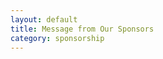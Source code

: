 ```yaml
---
layout: default
title: Message from Our Sponsors
category: sponsorship
---
```



<div class="VLDB2020Instructions" x-for="sponsor"></div>